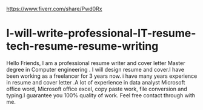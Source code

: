 https://www.fiverr.com/share/Pwd0Rx
# I-will-write-professional-IT-resume-tech-resume-resume-writing
Hello Friends, I am a professional resume writer and cover letter Master degree in Computer engineering . I will design resume and cover.I have been working as a freelancer for 3 years now. i have many years experience in resume and cover letter .A lot of experience in data analyst Microsoft office word, Microsoft office excel, copy paste work, file conversion and typing.I guarantee you 100% quality of work. Feel free contact through with me.
